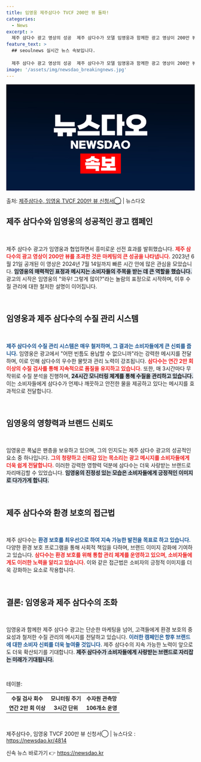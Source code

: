 ```yaml
---
title: 임영웅 제주삼다수 TVCF 200만 뷰 돌파!
categories:
  - News
excerpt: >
  제주 삼다수 광고 영상의 성공  제주 삼다수가 모델 임영웅과 함께한 광고 영상이 200만 뷰를 넘어섰습니다.…
feature_text: >
  ## seoulnews 실시간 뉴스 속보입니다.

  제주 삼다수 광고 영상의 성공  제주 삼다수가 모델 임영웅과 함께한 광고 영상이 200만 뷰를 넘어섰습니다.…
image: '/assets/img/newsdao_breakingnews.jpg'
---
```


![뉴스다오 속보](/assets/img/newsdao_breakingnews.jpg)

<p>출처: <a href="https://newsdao.kr/4814" rel="dofollow">제주삼다수, 임영웅 TVCF 200만 뷰 신청서◯</a> | 뉴스다오</p>

<h2 data-ke-size="size26">제주 삼다수와 임영웅의 성공적인 광고 캠페인</h2>

<p data-ke-size="size16">&nbsp;</p>

제주 삼다수 광고가 임영웅과 협업하면서 흥미로운 선전 효과를 발휘했습니다. <b><span style="color: #ee2323;">제주 삼다수의 광고 영상이 200만 뷰를 초과한 것은 마케팅의 큰 성공을 나타냅니다.</span></b> 2023년 6월 21일 공개된 이 영상은 2024년 7월 14일까지 빠른 시간 안에 많은 관심을 모았습니다. <b><span style="background-color: #21538527;">임영웅의 매력적인 표정과 메시지는 소비자들의 주목을 받는 데 큰 역할을 했습니다.</span></b> 광고의 시작은 임영웅의 "와우! 그렇게 많이?"라는 놀람의 표정으로 시작하며, 이후 수질 관리에 대한 철저한 설명이 이어집니다. 

<p data-ke-size="size16">&nbsp;</p>

<h2 data-ke-size="size26">임영웅과 제주 삼다수의 수질 관리 시스템</h2>

<p data-ke-size="size16">&nbsp;</p>

<b><span style="color: #1a5490;">제주 삼다수의 수질 관리 시스템은 매우 철저하며, 그 결과는 소비자들에게 큰 신뢰를 줍니다.</span></b> 임영웅은 광고에서 "어떤 빈틈도 용납할 수 없으니까"라는 강력한 메시지를 전달하며, 이로 인해 삼다수의 우수한 물맛과 관리 노력이 강조됩니다. <b><span style="color: #ee2323;">삼다수는 연간 2만 회 이상의 수질 검사를 통해 지속적으로 품질을 유지하고 있습니다.</span></b>  또한, 매 3시간마다 무작위로 수질 분석을 진행하며, <b><span style="background-color: #21538527;">24시간 모니터링 체계를 통해 수질을 관리하고 있습니다.</span></b> 이는 소비자들에게 삼다수가 언제나 깨끗하고 안전한 물을 제공하고 있다는 메시지를 효과적으로 전달합니다.

<p data-ke-size="size16">&nbsp;</p>

<h2 data-ke-size="size26">임영웅의 영향력과 브랜드 신뢰도</h2>

<p data-ke-size="size16">&nbsp;</p>

임영웅은 폭넓은 팬층을 보유하고 있으며, 그의 인지도는 제주 삼다수 광고의 성공적인 요소 중 하나입니다. <b><span style="color: #ee2323;">그의 청량하고 신뢰감 있는 목소리는 광고 메시지를 소비자들에게 더욱 쉽게 전달합니다.</span></b> 이러한 강력한 영향력 덕분에 삼다수는 더욱 사랑받는 브랜드로 자리매김할 수 있었습니다. <b><span style="background-color: #21538527;">임영웅의 진정성 있는 모습은 소비자들에게 긍정적인 이미지로 다가가게 합니다.</span></b> 

<p data-ke-size="size16">&nbsp;</p>

<h2 data-ke-size="size26">제주 삼다수와 환경 보호의 접근법</h2>

<p data-ke-size="size16">&nbsp;</p>

제주 삼다수는 <b><span style="color: #1a5490;">환경 보호를 최우선으로 하여 지속 가능한 발전을 목표로 하고 있습니다.</span></b> 다양한 환경 보호 프로그램을 통해 사회적 책임을 다하며, 브랜드 이미지 강화에 기여하고 있습니다. <b><span style="color: #ee2323;">삼다수는 환경 보호를 위해 통합 관리 체계를 운영하고 있으며, 소비자들에게도 이러한 노력을 알리고 있습니다.</span></b>  이와 같은 접근법은 소비자의 긍정적 이미지를 더욱 강화하는 요소로 작용합니다.

<p data-ke-size="size16">&nbsp;</p>

<h2 data-ke-size="size26">결론: 임영웅과 제주 삼다수의 조화</h2>

<p data-ke-size="size16">&nbsp;</p>

임영웅과 함께한 제주 삼다수 광고는 단순한 마케팅을 넘어, 고객들에게 환경 보호의 중요성과 철저한 수질 관리의 메시지를 전달하고 있습니다. <b><span style="color: #1a5490;">이러한 캠페인은 향후 브랜드에 대한 소비자 신뢰를 더욱 높여줄 것입니다.</span></b> 제주 삼다수의 지속 가능한 노력이 앞으로도 더욱 확산되기를 기대합니다. <b><span style="background-color: #21538527;">제주 삼다수가 소비자들에게 사랑받는 브랜드로 자리잡는 미래가 기대됩니다.</span></b> 

<p data-ke-size="size16">&nbsp;</p>

테이블:

<table>
  <tr>
    <th>수질 검사 회수</th>
    <th>모니터링 주기</th>
    <th>수자원 관측망</th>
  </tr>
  <tr>
    <td style="text-align: center; height: 17px;"><b>연간 2만 회 이상</b></td>
    <td style="text-align: center; height: 17px;"><b>3시간 단위</b></td>
    <td style="text-align: center; height: 17px;"><b>106개소 운영</b></td>
  </tr>
</table>

<p data-ke-size="size16">&nbsp;</p>

제주삼다수, 임영웅 TVCF 200만 뷰 신청서◯ | 뉴스다오  : <a href="https://newsdao.kr/4814">https://newsdao.kr/4814</a> 

신속 뉴스 바로가기 👉 <a href="https://newsdao.kr" rel="dofollow">https://newsdao.kr</a>


